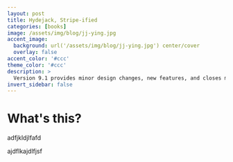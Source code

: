 ```yaml
---
layout: post
title: Hydejack, Stripe-ified
categories: [books]
image: /assets/img/blog/jj-ying.jpg
accent_image: 
  background: url('/assets/img/blog/jj-ying.jpg') center/cover
  overlay: false
accent_color: '#ccc'
theme_color: '#ccc'
description: >
  Version 9.1 provides minor design changes, new features, and closes multiple issues.
invert_sidebar: false
---
```


# What's this?

adfjkldjlfafd

ajdflkajdlfjsf